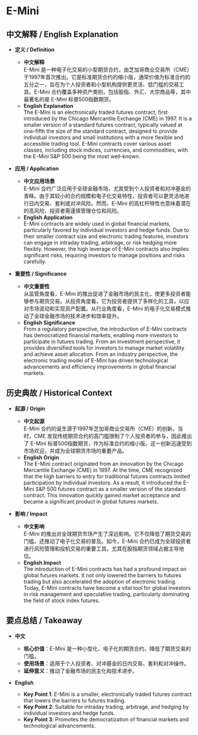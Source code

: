 # E-Mini

## 中文解释 / English Explanation

* **定义 / Definition**  
  - **中文解释**  
    E-Mini 是一种电子化交易的小型期货合约，由芝加哥商业交易所（CME）于1997年首次推出。它是标准期货合约的缩小版，通常价值为标准合约的五分之一，旨在为个人投资者和小型机构提供更灵活、低门槛的交易工具。E-Mini 合约覆盖多种资产类别，包括股指、外汇、大宗商品等，其中最著名的是 E-Mini 标普500指数期货。  
  - **English Explanation**  
    The E-Mini is an electronically traded futures contract, first introduced by the Chicago Mercantile Exchange (CME) in 1997. It is a smaller version of a standard futures contract, typically valued at one-fifth the size of the standard contract, designed to provide individual investors and small institutions with a more flexible and accessible trading tool. E-Mini contracts cover various asset classes, including stock indices, currencies, and commodities, with the E-Mini S&P 500 being the most well-known.

* **应用 / Application**  
  - **中文应用场景**  
    E-Mini 合约广泛应用于全球金融市场，尤其受到个人投资者和对冲基金的青睐。由于其较小的合约规模和电子化交易特性，投资者可以更灵活地进行日内交易、套利或对冲风险。然而，E-Mini 的高杠杆特性也意味着潜在的高风险，投资者需谨慎管理仓位和风险。  
  - **English Application**  
    E-Mini contracts are widely used in global financial markets, particularly favored by individual investors and hedge funds. Due to their smaller contract size and electronic trading features, investors can engage in intraday trading, arbitrage, or risk hedging more flexibly. However, the high leverage of E-Mini contracts also implies significant risks, requiring investors to manage positions and risks carefully.

* **重要性 / Significance**  
  - **中文重要性**  
    从监管角度看，E-Mini 的推出促进了金融市场的民主化，使更多投资者能够参与期货交易。从投资角度看，它为投资者提供了多样化的工具，以应对市场波动和实现资产配置。从行业角度看，E-Mini 的电子化交易模式推动了全球金融市场的技术进步和效率提升。  
  - **English Significance**  
    From a regulatory perspective, the introduction of E-Mini contracts has democratized financial markets, enabling more investors to participate in futures trading. From an investment perspective, it provides diversified tools for investors to manage market volatility and achieve asset allocation. From an industry perspective, the electronic trading model of E-Mini has driven technological advancements and efficiency improvements in global financial markets.

## 历史典故 / Historical Context

* **起源 / Origin**  
  - **中文起源**  
    E-Mini 合约的诞生源于1997年芝加哥商业交易所（CME）的创新。当时，CME 发现传统期货合约的高门槛限制了个人投资者的参与，因此推出了 E-Mini 标普500指数期货，作为标准合约的缩小版。这一创新迅速受到市场欢迎，并成为全球期货市场的重要产品。  
  - **English Origin**  
    The E-Mini contract originated from an innovation by the Chicago Mercantile Exchange (CME) in 1997. At the time, CME recognized that the high barriers to entry for traditional futures contracts limited participation by individual investors. As a result, it introduced the E-Mini S&P 500 futures contract as a smaller version of the standard contract. This innovation quickly gained market acceptance and became a significant product in global futures markets.

* **影响 / Impact**  
  - **中文影响**  
    E-Mini 的推出对全球期货市场产生了深远影响。它不仅降低了期货交易的门槛，还推动了电子化交易的普及。如今，E-Mini 合约已成为全球投资者进行风险管理和投机交易的重要工具，尤其在股指期货领域占据主导地位。  
  - **English Impact**  
    The introduction of E-Mini contracts has had a profound impact on global futures markets. It not only lowered the barriers to futures trading but also accelerated the adoption of electronic trading. Today, E-Mini contracts have become a vital tool for global investors in risk management and speculative trading, particularly dominating the field of stock index futures.

## 要点总结 / Takeaway

* **中文**  
  - **核心价值**：E-Mini 是一种小型化、电子化的期货合约，降低了期货交易的门槛。  
  - **使用场景**：适用于个人投资者、对冲基金的日内交易、套利和对冲操作。  
  - **延伸意义**：推动了金融市场的民主化和技术进步。  

* **English**  
  - **Key Point 1**: E-Mini is a smaller, electronically traded futures contract that lowers the barriers to futures trading.  
  - **Key Point 2**: Suitable for intraday trading, arbitrage, and hedging by individual investors and hedge funds.  
  - **Key Point 3**: Promotes the democratization of financial markets and technological advancements.
